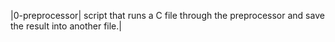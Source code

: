 |0-preprocessor| script that runs a C file through the preprocessor and save the result into another file.|
